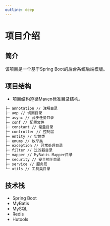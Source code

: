```yaml
---
outline: deep
---
```


# 项目介绍

## 简介

该项目是一个基于Spring Boot的后台系统后端模版。

## 项目结构

- 项目结构遵循Maven标准目录结构。
```markdown
├─ annotation // 注解目录
├─ aop // 切面目录
├─ async // 异步任务目录
├─ conf // 配置文件
├─ constant // 常量目录
├─ controller // 控制层
├─ entity // 实体类
├─ enums // 枚举类
├─ exception // 异常处理目录
├─ filter // 过滤器目录
├─ mapper // MyBatis Mapper目录
├─ security // 安全相关目录
├─ service // 服务层
└─ utils // 工具类目录
```

## 技术栈

- Spring Boot
- MyBatis
- MySQL
- Redis
- Hutools

